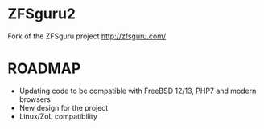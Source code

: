 # ZFSguru2
Fork of the ZFSguru project http://zfsguru.com/

# ROADMAP

- Updating code to be compatible with FreeBSD 12/13, PHP7 and modern browsers
- New design for the project
- Linux/ZoL compatibility
